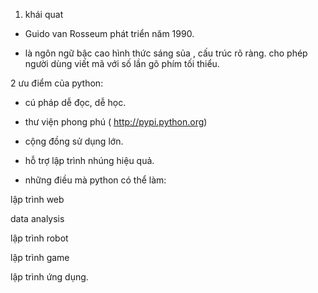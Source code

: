 1. khái quat

- Guido van Rosseum phát triển năm 1990.

- là ngôn ngữ bậc cao hình thức sáng sủa , cấu trúc rõ ràng. cho phép người dùng viết mã với số lần gõ phím tối thiểu.

2 ưu điểm của python:

- cú pháp dễ đọc, dễ học.

- thư viện phong phú ( http://pypi.python.org)

- cộng đồng sử dụng lớn.

- hỗ trợ lập trình nhúng hiệu quả.

- những điều mà python có thể làm:

lập trình web

data analysis

lập trình robot

lập trình game

lập trình ứng dụng.


